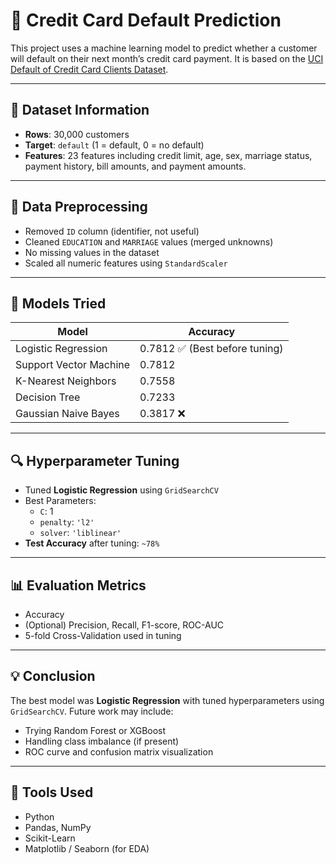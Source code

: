 # 🏦 Credit Card Default Prediction

This project uses a machine learning model to predict whether a customer will default on their next month’s credit card payment. It is based on the [UCI Default of Credit Card Clients Dataset](https://www.kaggle.com/datasets/uciml/default-of-credit-card-clients-dataset).

---

## 📂 Dataset Information

- **Rows**: 30,000 customers
- **Target**: `default` (1 = default, 0 = no default)
- **Features**: 23 features including credit limit, age, sex, marriage status, payment history, bill amounts, and payment amounts.

---

## 🧹 Data Preprocessing

- Removed `ID` column (identifier, not useful)
- Cleaned `EDUCATION` and `MARRIAGE` values (merged unknowns)
- No missing values in the dataset
- Scaled all numeric features using `StandardScaler`

---

## 🤖 Models Tried

| Model                   | Accuracy |
|-------------------------|----------|
| Logistic Regression     | 0.7812 ✅ (Best before tuning)  
| Support Vector Machine  | 0.7812  
| K-Nearest Neighbors     | 0.7558  
| Decision Tree           | 0.7233  
| Gaussian Naive Bayes    | 0.3817 ❌

---

## 🔍 Hyperparameter Tuning

- Tuned **Logistic Regression** using `GridSearchCV`
- Best Parameters:  
  - `C`: 1  
  - `penalty`: `'l2'`  
  - `solver`: `'liblinear'`  
- **Test Accuracy** after tuning: `~78%`

---

## 📊 Evaluation Metrics

- Accuracy
- (Optional) Precision, Recall, F1-score, ROC-AUC
- 5-fold Cross-Validation used in tuning

---

## 💡 Conclusion

The best model was **Logistic Regression** with tuned hyperparameters using `GridSearchCV`. Future work may include:
- Trying Random Forest or XGBoost
- Handling class imbalance (if present)
- ROC curve and confusion matrix visualization

---

## 📁 Tools Used

- Python
- Pandas, NumPy
- Scikit-Learn
- Matplotlib / Seaborn (for EDA)

